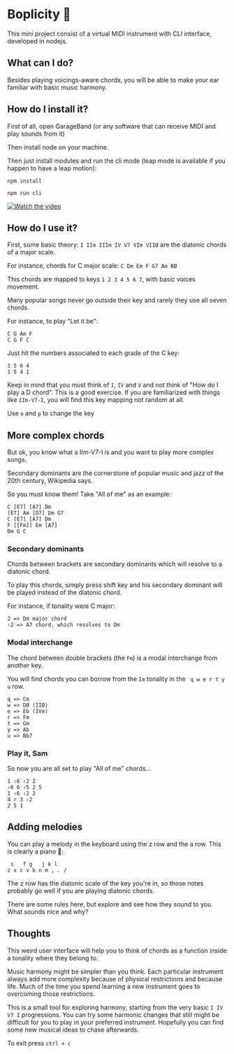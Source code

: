 # Boplicity 🎵
This mini project consist of a virtual MIDI instrument with CLI interface, developed in nodejs.

## What can I do?
Besides playing voicings-aware chords, you will be able to make your ear familiar with basic music harmony.

## How do I install it?
First of all, open GarageBand (or any software that can receive MIDI and play sounds from it)

Then install node on your machine.

Then just install modules and run the cli mode (leap mode is available if you happen to have a leap motion):

```
npm install

npm run cli
```

[![Watch the video](https://i.vimeocdn.com/video/850101961.webp?mw=1800&mh=1125&q=70)](https://vimeo.com/387222224)

## How do I use it?
First, some basic theory: `I IIm IIIm IV V7 VIm VIIØ` are the diatonic chords of a major scale.

For instance, chords for C major scale: `C Dm Em F G7 Am BØ`

This chords are mapped to keys `1 2 3 4 5 6 7`, with basic voices movement.

Many popular songs never go outside their key and rarely they use all seven chords.

For instance, to play "Let it be":
```
C G Am F
C G F C
```

Just hit the numbers associated to each grade of the C key:
```
1 5 6 4
1 5 4 1
```

Keep in mind that you must think of `I`, `IV` and `V` and not think of "How do I play a D chord". This is a good exercise.
If you are familiarized with things like `IIm-V7-I`, you will find this key mapping not random at all.

Use `o` and `p` to change the key

## More complex chords
But ok, you know what a IIm-V7-I is and you want to play more complex songs.

Secondary dominants are the cornerstone of popular music and jazz of the 20th century, Wikipedia says.

So you must know them! Take "All of me" as an example:

```
C [E7] [A7] Dm
[E7] Am [D7] Dm G7
C [E7] [A7] Dm
F [[Fm]] Em [A7]
Dm G C
```

### Secondary dominants
Chords between brackets are secondary dominants which will resolve to a diatonic chord.

To play this chords, simply press shift key and his secondary dominant will be played instead of the diatonic chord.

For instance, if tonality were C major:

```
2 => Dm major chord
⇧2 => A7 chord, which resolves to Dm
```

### Modal interchange
The chord between double brackets (the `Fm`) is a modal interchange from another key.

You will find chords you can borrow from the `Im` tonality in the ` q w e r t y u` row.

```
q => Cm
w => DØ (IIØ)
e => Eb (IVm)
r => Fm
t => Gm
y => Ab
u => Bb7
```

### Play it, Sam
So now you are all set to play "All of me" chords...
```
1 ⇧6 ⇧2 2
⇧6 6 ⇧5 2 5
1 ⇧6 ⇧2 2
4 r 3 ⇧2
2 5 1
```

## Adding melodies
You can play a melody in the keyboard using the z row and the a row. This is clearly a piano 🎹:
```
 s   f g   j k l  
z x c v b n m , . /
```

The z row has the diatonic scale of the key you're in, so those notes probably go well if you are playing diatonic chords. 

There are some rules here, but explore and see how they sound to you. What sounds nice and why?

## Thoughts
This weird user interface will help you to think of chords as a function inside a tonality where they belong to.

Music harmony might be simpler than you think. Each particular instrument always add more complexity because of physical restrictions and because life. Much of the time you spend learning a new instrument goes to overcoming those restrictions.

This is a small tool for exploring harmony, starting from the very basic `I IV V7 I` progressions. You can try some harmonic changes that still might be difficult for you to play in your preferred instrument. Hopefully you can find some new musical ideas to chase afterwards.

To exit press `ctrl + c`
